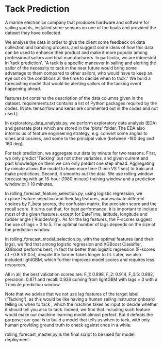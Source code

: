 # Tack Prediction

A marine electronics company that produces hardware and software for sailing yachts, installed some sensors on one of the boats and provided the dataset they have collected. 

We analyse the data in order to give the client some feedback on data collection and handling process, and suggest some ideas of how this data can be used to enhance their product and make it more popular among professional sailors and boat manufacturers. In particular, we are interested in 'tack prediction'. "A tack is a specific maneuver in sailing and alerting the sailor of the necessity to tack in the near future would bring some advantage to them compared to other sailors, who would have to keep an eye out on the conditions all the time to decide when to tack." We build a forecasting model that would be alerting sailors of the tacking event happening ahead.

features.txt contains the description of the data columns given in the dataset. requirements.txt contains a list of Python packages required by the codes. (Note: tensorflow and keras are commented out in the codes and not used.)

In exploratory_data_analysis.py, we perform exploratory data analysis (EDA) and generate plots which are stored in the 'plots' folder. The EDA also informs us of feature engineering strategy, e.g. convert some angles to sines and cosines, and some to the principal value (between -180 deg and 180 deg). 


For tack prediction, we aggregate our data by minute for two reasons. First, we only predict 'Tacking' but not other variables, and given current and past knowledge on them we can only predict one step ahead. Aggregating by minute allows the model to have more time (1 min VS 1 sec) to train and make predictions. Second, it smooths out the data. We use rolling window forecasting with an 18-hour (1080 minute) training window and a prediction window ot 1-10 minutes. 


In rolling_forecast_feature_selection.py, using logistic regression, we explore feature selection and their lag features, and evaluate different choices by F_beta scores, the confusion matrix, the precision score and the recall score. It turns out that, for best performance, it is important to include most of the given features, except for DateTime, latitude, longitude and rudder angle ('RudderAng'). As for the lag features, the F-scores suggest the use of lags = 3 to 5. The optimal number of lags depends on the size of the prediction window.


In rolling_forecast_model_selection.py, with the optimal features (and their lags), we find that among logistic regression and XGBoost Classifier, XGBoost performs best, in fact far better than logistic regression (F-scores of ~0.8 VS 0.5), despite the former takes longer to fit. Later, we also included lightGBM, which further improves model scores and requires less resources.


All in all, the best validation scores are: F_1: 0.898, F_2: 0.914, F_0.5: 0.882, precision: 0.871 and recall: 0.926 coming from lightGBM with lags = 3 with a 1 minute prediction window.

Note that we advise that we not use lag features of the target label ('Tacking'), as this would be like having a human sailing instructor onboard telling us when to tack <each and every time step>, which the machine takes as input to decide whether it should tell you also to tack. Indeed, we find that including such feature would make our machine learning model almost perfect. But it defeats the purpose: our goal is to build a model that tells us when to tack, with only human providing ground truth to check against once in a while.

rolling_forecast_master.py is the final script to be used for model deployment.
